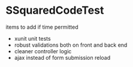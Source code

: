# SSquaredCodeTest

items to add if time permitted
- xunit unit tests
- robust validations both on front and back end
- cleaner controller logic
- ajax instead of form submission reload

